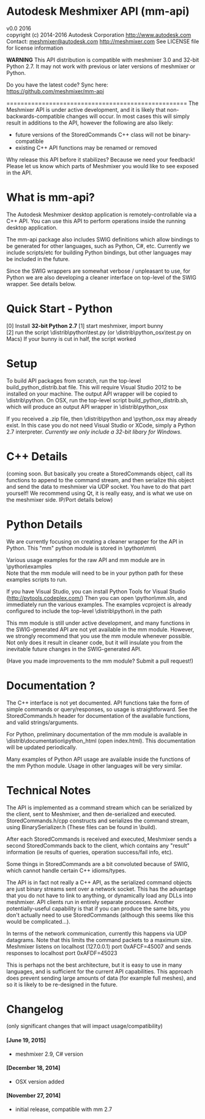 # Autodesk Meshmixer API  (mm-api)  
v0.0 2016  
copyright (c) 2014-2016 Autodesk Corporation    http://www.autodesk.com  
Contact:    meshmixer@autodesk.com    http://meshmixer.com
See LICENSE file for license information  

**WARNING** This API distribution is compatible with meshmixer 3.0 and 32-bit Python 2.7.
It may not work with previous or later versions of meshmixer or Python.

Do you have the latest code? Sync here: https://github.com/meshmixer/mm-api

===================================================
The Meshmixer API is under active development, and it is
likely that non-backwards-compatible changes will occur. 
In most cases this will simply result in additions to the API, 
however the following are also likely:
   - future versions of the StoredCommands C++ class will not be binary-compatible
   - existing C++ API functions may be renamed or removed

Why release this API before it stabilizes? Because we need
your feedback! Please let us know which parts of Meshmixer
you would like to see exposed in the API.


What is mm-api?
===============
The Autodesk Meshmixer desktop application is remotely-controllable via a 
C++ API. You can use this API to perform operations inside the running
desktop application. 

The mm-api package also includes SWIG definitions which allow bindings
to be generated for other languages, such as Python, C#, etc.
Currently we include scripts/etc for building Python bindings,
but other languages may be included in the future.

Since the SWIG wrappers are somewhat verbose / unpleasant to use,
for Python we are also developing a cleaner interface on top-level
of the SWIG wrapper. See details below.



Quick Start - Python
====================
[0] Install **32-bit Python 2.7**
[1] start meshmixer, import bunny  
[2] run the script \distrib\python\test.py (or \distrib\python_osx\test.py on Macs)
   If your bunny is cut in half, the script worked

   
   

Setup
========

To build API packages from scratch, run the top-level build_python_distrib.bat file.
This will require Visual Studio 2012 to be installed on your machine.
The output API wrapper will be copied to \distrib\python.
On OSX, run the top-level script build_python_distrib.sh, which will
produce an output API wrapper in \distrib\python_osx

If you received a .zip file, then \distrib\python and \python_osx may already exist. 
In this case you do not need Visual Studio or XCode, simply a Python 2.7 interpreter.
*Currently we only include a 32-bit libary for Windows.*


C++ Details
==============

(coming soon. But basically you create a StoredCommands object, call its functions to append to the command stream, and then serialize this object and send the data to meshmixer via UDP socket. You have to do that part yourself! We recommend using Qt, it is really easy, and is what we use on the meshmixer side. IP/Port details below)


Python Details
==============

We are currently focusing on creating a cleaner wrapper for the API in Python.
This "mm" python module is stored in \python\mm\

Various usage examples for the raw API and mm module are in \python\examples\
Note that the mm module will need to be in your python path for these
examples scripts to run.

If you have Visual Studio, you can install Python Tools for Visual Studio 
(http://pytools.codeplex.com/) Then you can open \python\mm.sln, and 
immediately run the various examples. The examples vcproject is already
configured to include the top-level \distrib\python\ in the path

This mm module is still under active development, and many functions in the 
SWIG-generated API are not yet available in the mm module. However, we strongly
recommend that you use the mm module whenever possible. Not only does it
result in cleaner code, but it will insulate you from the inevitable
future changes in the SWIG-generated API.

(Have you made improvements to the mm module? Submit a pull request!)



Documentation ?  
===============

The C++ interface is not yet documented. 
API functions take the form of simple commands or query/responses, so usage
is straightforward. See the StoredCommands.h header for documentation of the
available functions, and valid strings/arguments.

For Python, preliminary documentation of the mm module is available in
\distrib\documentation\python_html (open index.html).
This documentation will be updated periodically.

Many examples of Python API usage are available inside the functions of
the mm Python module. Usage in other languages will be very similar.
	  

Technical Notes
===============

The API is implemented as a command stream which can be serialized by
the client, sent to Meshmixer, and then de-serialized and executed.
StoredCommands.h/cpp constructs and serializes the command stream,
using BinarySerializer.h (These files can be found in \build\).

After each StoredCommands is received and executed, Meshmixer sends
a second StoredCommands back to the client, which contains any
"result" information (ie results of queries, operation success/fail info, etc).

Some things in StoredCommands are a bit convoluted because of SWIG,
which cannot handle certain C++ idioms/types. 

The API is in fact not really a C++ API, as the serialized command objects
are just binary streams sent over a network socket. This has the
advantage that you do not have to link to anything, or dynamically
load any DLLs into meshmixer. API clients run in entirely separate processes.
Another potentially-useful capability is that if you can produce the same bits, 
you don't actually need to use StoredCommands (although this seems like this would be complicated...).

In terms of the network communication, currently this happens via UDP datagrams.
Note that this limits the command packets to a maximum size.
Meshmixer listens on localhost (127.0.0.1) port 0xAFCF=45007
and sends responses to localhost port 0xAFDF=45023
 
This is perhaps not the best architecture, but it is easy to use in
many languages, and is sufficient for the current API capabilities.
This approach does prevent sending large amounts of data (for example full meshes), 
and so it is likely to be re-designed in the future. 



Changelog
===========
(only significant changes that will impact usage/compatibility)

#### [June 19, 2015]
- meshmixer 2.9, C# version

#### [December 18, 2014]
- OSX version added

#### [November 27, 2014]
- initial release, compatible with mm 2.7
 


